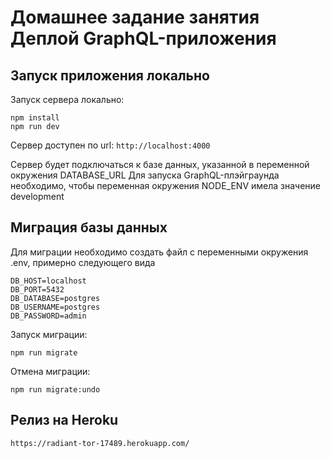 # Домашнее задание занятия Деплой GraphQL-приложения

## Запуск приложения локально

Запуск сервера локально:
```
npm install
npm run dev
```
Сервер доступен по url: `http://localhost:4000`

Сервер будет подключаться к базе данных, указанной в переменной окружения DATABASE_URL
Для запуска GraphQL-плэйграунда необходимо, чтобы переменная окружения NODE_ENV имела значение development

## Миграция базы данных

Для миграции необходимо создать файл с переменными окружения .env, примерно следующего вида
```
DB_HOST=localhost
DB_PORT=5432
DB_DATABASE=postgres
DB_USERNAME=postgres
DB_PASSWORD=admin
```

Запуск миграции:
```
npm run migrate
```

Отмена миграции:
```
npm run migrate:undo
```

## Релиз на Heroku

```
https://radiant-tor-17489.herokuapp.com/
```
